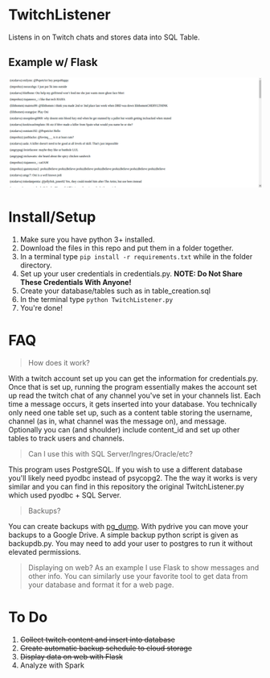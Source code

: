 # TwitchListener
Listens in on Twitch chats and stores data into SQL Table. 

## Example w/ Flask
![Basic Example](https://github.com/Poxxy/TwitchListener/blob/main/example1.png?raw=true)

# Install/Setup

1. Make sure you have python 3+ installed.
2. Download the files in this repo and put them in a folder together.
3. In a terminal type ``pip install -r requirements.txt`` while in the folder directory.
4. Set up your user credentials in credentials.py. **NOTE: Do Not Share These Credentials With Anyone!**
5. Create your database/tables such as in table_creation.sql
6. In the terminal type `python TwitchListener.py`
7. You're done!

# FAQ

> How does it work? 

With a twitch account set up you can get the information for credentials.py. Once that is set up, running the program essentially makes the account set up read the twitch chat of any channel you've set in your channels list. Each time a message occurs, it gets inserted into your database. You technically only need one table set up, such as a content table storing the username, channel (as in, what channel was the message on), and message. Optionally you can (and shoulder) include content_id and set up other tables to track users and channels. 

> Can I use this with SQL Server/Ingres/Oracle/etc?

This program uses PostgreSQL. If you wish to use a different database you'll likely need pyodbc instead of psycopg2. The the way it works is very similar and you can find in this repository the original TwitchListener.py which used pyodbc + SQL Server. 

> Backups?

You can create backups with [pg_dump](https://www.postgresql.org/docs/9.1/backup-dump.html). With pydrive you can move your backups to a Google Drive. A simple backup python script is given as backupdb.py. You may need to add your user to postgres to run it without elevated permissions.

> Displaying on web?
As an example I use Flask to show messages and other info. You can similarly use your favorite tool to get data from your database and format it for a web page.

# To Do

1. ~~Collect twitch content and insert into database~~
2. ~~Create automatic backup schedule to cloud storage~~
3. ~~Display data on web with Flask~~
4. Analyze with Spark

